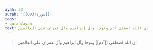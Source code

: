 ```yaml
---
ayah: 33
surah: '[[003|سورة]]'
tags:
- quran/ayah
text: إن الله اصطفى آدم ونوحا وآل إبراهيم وآل عمران على العالمين
---
```

> إن الله اصطفى [[آدم]] ونوحا وآل إبراهيم وآل عمران على العالمين
